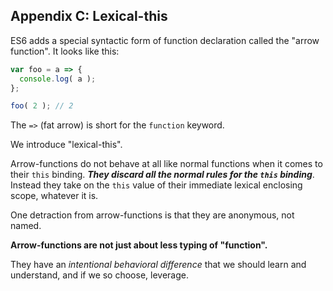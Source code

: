 ## Appendix C: Lexical-this

ES6 adds a special syntactic form of function declaration called the "arrow function". It looks like this:

```javascript
var foo = a => {
  console.log( a );
};

foo( 2 ); // 2
```

The `=>` (fat arrow) is short for the `function` keyword.

We introduce "lexical-this".

Arrow-functions do not behave at all like normal functions when it comes to their `this` binding. **_They discard all the normal rules for the `this` binding_**. Instead they take on the `this` value of their immediate lexical enclosing scope, whatever it is.

One detraction from arrow-functions is that they are anonymous, not named.

**Arrow-functions are not just about less typing of "function".**

They have an *intentional behavioral difference* that we should learn and understand, and if we so choose, leverage.